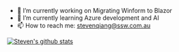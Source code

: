 - 🔭 I’m currently working on Migrating Winform to Blazor
- 🌱 I’m currently learning Azure development and AI
- 📫 How to reach me: stevenqiang@ssw.com.au
  
[![Steven's github stats](https://github-readme-stats.vercel.app/api?username=steven0x51&theme=dark)](https://github.com/steven0x51/github-readme-stats)

<!--
**steven0x51/steven0x51** is a ✨ _special_ ✨ repository because its `README.md` (this file) appears on your GitHub profile.

Here are some ideas to get you started:

- 👯 I’m looking to collaborate on ...
- 🤔 I’m looking for help with ...
- 💬 Ask me about ...
- 😄 Pronouns: ...
- ⚡ Fun fact: ...
-->
